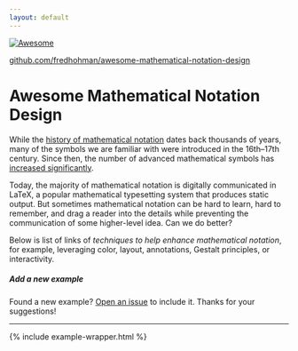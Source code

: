 ```yaml
---
layout: default
---
```


[![Awesome](https://awesome.re/badge.svg)](https://awesome.re)

<p><a class="intro-link" href="https://github.com/fredhohman/awesome-mathematical-notation-design">github.com/fredhohman/awesome-mathematical-notation-design</a></p>

# Awesome Mathematical Notation Design

While the [history of mathematical notation][history] dates back thousands of years, many of the symbols we are familiar with were introduced in the 16th–17th century. Since then, the number of advanced mathematical symbols has [increased significantly][symbolic-stage].

Today, the majority of mathematical notation is digitally communicated in LaTeX, a popular mathematical typesetting system that produces static output.
But sometimes mathematical notation can be hard to learn, hard to remember, and drag a reader into the details while preventing the communication of some higher-level idea. Can we do better?

Below is list of links of *techniques to help enhance mathematical notation*, for example, leveraging color, layout, annotations, Gestalt principles, or interactivity.

##### Add a new example

Found a new example? [Open an issue][new-issue] to include it. Thanks for your suggestions!

***

{% include example-wrapper.html %}

[history]: https://en.wikipedia.org/wiki/History_of_mathematical_notation
[symbolic-stage]: https://en.wikipedia.org/wiki/History_of_mathematical_notation#Symbolic_stage
[github]: https://github.com/fredhohman/awesome-mathematical-notation-design
[new-issue]: https://github.com/fredhohman/awesome-mathematical-notation-design/issues/new
